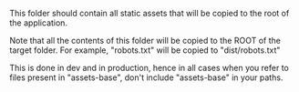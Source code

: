 This folder should contain all static assets that will be copied to the root of the application.

Note that all the contents of this folder will be copied to the ROOT of the target folder.
For example, "robots.txt" will be copied to "dist/robots.txt"

This is done in dev and in production, hence in all cases when you refer to files present in "assets-base", don't include "assets-base" in your paths.
